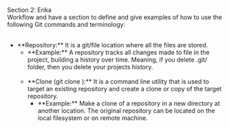 Section 2: Erika <br>
Workflow and have a section to define and give examples of how to use the following Git commands and terminology:<br>
<br>
<ul>
<li>
**Repository:** It is a git/file location where all the files are stored.
<ul>
<li>
**Example:** A repository tracks all changes made to file in the project, building a history over time. Meaning, if you delete .git/ folder, then you delete your projects history.
</li>
<br>
<li>
**Clone (git clone ):**  It is a command line utility that is used to target an existing repository and create a clone or copy of the target repository.
<br>
<ul>
<li>
**Example:** Make a clone of a repository in a new directory at another location. The original repository can be located on the local filesystem or on remote machine.
</li>
<br>

